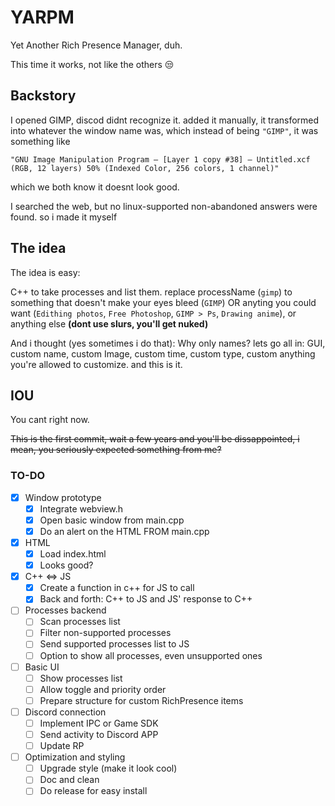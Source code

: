 # YARPM

Yet Another Rich Presence Manager, duh.

This time it works, not like the others 😒

## Backstory

I opened GIMP, discod didnt recognize it. added it manually, it transformed into whatever the window name was, which instead of being `"GIMP"`, it was something like

```"GNU Image Manipulation Program – [Layer 1 copy #38] – Untitled.xcf (RGB, 12 layers) 50% (Indexed Color, 256 colors, 1 channel)"```

which we both know it doesnt look good.

I searched the web, but no linux-supported non-abandoned answers were found. so i made it myself

## The idea

The idea is easy:

C++ to take processes and list them. replace processName (`gimp`) to something that doesn't make your eyes bleed (`GIMP`) OR anyting you could want (`Edithing photos`, `Free Photoshop`, `GIMP > Ps`, `Drawing anime`), or anything else **(dont use slurs, you'll get nuked)**

And i thought (yes sometimes i do that): Why only names? lets go all in: GUI, custom name, custom Image, custom time, custom type, custom anything you're allowed to customize. and this is it.

## IOU

You cant right now.

~~This is the first commit, wait a few years and you'll be dissappointed, i mean, you seriously expected something from me?~~

### TO-DO

- [X] Window prototype
  - [x] Integrate webview.h
  - [X] Open basic window from main.cpp
  - [x] Do an alert on the HTML FROM main.cpp

- [X] HTML
  - [X] Load index.html
  - [X] Looks good?

- [X] C++ <=> JS
  - [X] Create a function in c++ for JS to call
  - [X] Back and forth: C++ to JS and JS' response to C++

- [ ] Processes backend
  - [ ] Scan processes list
  - [ ] Filter non-supported processes
  - [ ] Send supported processes list to JS
  - [ ] Option to show all processes, even unsupported ones

- [ ] Basic UI
  - [ ] Show processes list
  - [ ] Allow toggle and priority order
  - [ ] Prepare structure for custom RichPresence items

- [ ] Discord connection
  - [ ] Implement IPC or Game SDK
  - [ ] Send activity to Discord APP
  - [ ] Update RP

- [ ] Optimization and styling
  - [ ] Upgrade style (make it look cool)
  - [ ] Doc and clean
  - [ ] Do release for easy install
